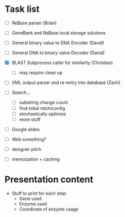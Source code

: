# Task list

- [ ] ReBase parser (Brian)

- [ ] GeneBank and ReBase local storage solutions

- [ ] General binary value to DNA Encoder (David)

- [ ] General DNA to binary value Decoder (David)

- [x] BLAST Subprocess caller for similarity (Christian)
  - [ ] may require clean up

- [ ] XML output parser and re-entry into database (Zach)

- [ ] Search...
  - [ ] substring change count
  - [ ] find initial mtch/config
  - [ ] stochastically optimize
  - [ ] more stuff

- [ ] Google slides

- [ ] Web something?

- [ ] designer pitch

- [ ] memoization + caching


# Presentation content

- Stuff to print for each step:
  - Gene used
  - Enzyme used
  - Coordinate of enzyme usage